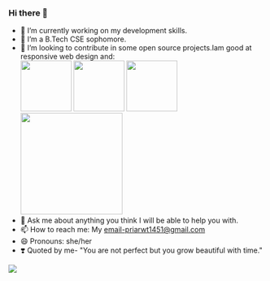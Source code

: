 ### Hi there 👋


- 🔭 I’m currently working on my development skills.
- 🌱 I’m a B.Tech CSE sophomore.
- 👯 I’m looking to contribute in some open source projects.Iam good at responsive web design and:<br><img src="https://cdn3.iconfinder.com/data/icons/logos-and-brands-adobe/512/267_Python-512.png" width="100" length="100" />  <img src="https://upload.wikimedia.org/wikipedia/commons/thumb/1/18/ISO_C%2B%2B_Logo.svg/1822px-ISO_C%2B%2B_Logo.svg.png" width="100" length="100" /> <img src="https://cdn.icon-icons.com/icons2/2415/PNG/512/c_original_logo_icon_146611.png" width="100" length="100" /> <img src="https://nyesteventuretech.com/images/django-development.png" width="200" length="200" /><br>
- 💬 Ask me about anything you think I will be able to help you with.
- 📫 How to reach me: My email-priarwt1451@gmail.com
- 😄 Pronouns: she/her
- ❣️ Quoted by me-    "You are not perfect but you grow beautiful with time."
<img src="https://thumbs.gfycat.com/DecimalInfiniteKiskadee-size_restricted.gif" />

